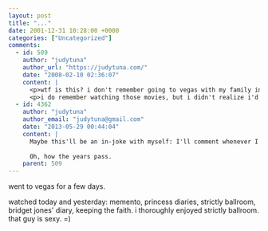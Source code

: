 ```yaml
---
layout: post
title: "..."
date: 2001-12-31 10:28:00 +0000
categories: ["Uncategorized"]
comments:
  - id: 509
    author: "judytuna"
    author_url: "https://judytuna.com/"
    date: "2008-02-10 02:36:07"
    content: |
      <p>wtf is this? i don't remember going to vegas with my family in 2001. unless... it was that time we went with this other family and they brought their own tv and nintendo along. hmm...</p>
      <p>i do remember watching those movies, but i didn't realize i'd watched them all together, and (this is a guess) with my family. especially princess diaries. i didn't see that until much later. oh wait... princess diaries != the princess bride</p>
  - id: 4362
    author: "judytuna"
    author_email: "judytuna@gmail.com"
    date: "2013-05-29 00:44:04"
    content: |
      Maybe this'll be an in-joke with myself: I'll comment whenever I come across this post as I'm reading all of my oldest livejournal entries. It's hilarious that I don't remember commenting on my own post in 2008. Also, did I really already have judytuna.com in 2008? I can't believe I was post-migration-from-lj-to-here already in 2008!
      
      Oh, how the years pass.
    parent: 509
---
```


went to vegas for a few days. 

watched today and yesterday: memento, princess diaries, strictly ballroom, bridget jones' diary, keeping the faith.
i thoroughly enjoyed strictly ballroom. that guy is sexy. =)
